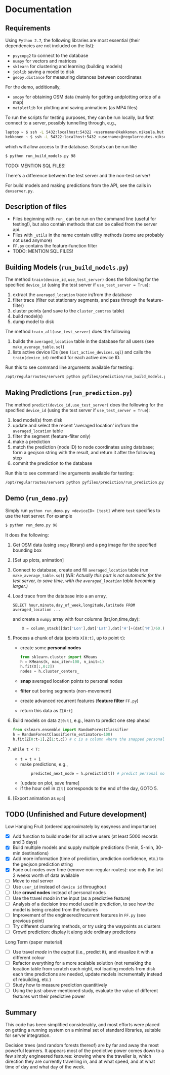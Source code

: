# Documentation

## Requirements

Using `Python 2.7`, the following libraries are most essential (their dependencies are not included on the list):

* `psycopg2` to connect to the database
* `numpy` for vectors and matrices
* `sklearn` for clustering and learning (building models)
* `joblib` saving a model to disk
* `geopy.distance` for measuring distances between coordinates

For the demo, additionally,

* `smopy` for obtaining OSM data (mainly for getting andplotting ontop of a map)
* `matplotlib` for plotting and saving animations (as MP4 files)

To run the scripts for testing purposes, they can be run locally, but first connect to a server, possibly tunnelling through, e.g., 

```sh
laptop ~ $ ssh -L 5432:localhost:54322 <username>@kekkonen.niksula.hut.fi
kekkonen ~ $ ssh -L 54322:localhost:5432 <username>@regularroutes.niksula.hut.fi
```

which will allow access to the database.  Scripts can be run like
```sh
$ python run_build_models.py 98
```

TODO: MENTION SQL FILES!

There's a difference between the test server and the non-test server!

For build models and making predictions from the API, see the calls in `devserver.py`.


## Description of files

* Files beginning with `run_` can be run on the command line (useful for testing!), but also contain methods that can be called from the server api.
* Files with `_utils` in the name contain utility methods (some are probably not used anymore)
* `FF.py` contains the feature-function filter
* TODO: MENTION SQL FILES!

## Building Models (`run_build_models.py`)

The method `train(device_id,use_test_server)` does the following for the specified `device_id` (using the test server if `use_test_server = True`):

1. extract the `averaged_location` trace in/from the database
2. filter trace (filter out stationary segments, and pass through the feature-filter)
3. cluster points (and save to the `cluster_centres` table)
4. build model(s)
5. dump model to disk

The method `train_all(use_test_server)` does the following

1. builds the `averaged_location` table in the database for all users (see `make_average_table.sql`)
2. lists active device IDs (see `list_active_devices.sql`) and calls the `train(device_id)` method for each active device ID.

Run this to see command line arguments available for testing:
```sh
/opt/regularroutes/server$ python pyfiles/prediction/run_build_models.py 
```

## Making Predictions (`run_prediction.py`)

The method `predict(device_id,use_test_server)` does the following for the specified `device_id` (using the test server if `use_test_server = True`):

1. load model(s) from disk
2. update and select the recent 'averaged location' in/from the `averaged_location` table
3. filter the segment (feature-filter only)
4. make a prediction
5. match the prediction (node ID) to node coordinates using database; form a geojson string with the result, and return it after the following step
6. commit the prediction to the database 

Run this to see command line arguments available for testing:
```sh
/opt/regularroutes/server$ python pyfiles/prediction/run_prediction.py 
```

## Demo (`run_demo.py`)

Simply run `python run_demo.py <deviceID> [test]` where `test` specifies to use the test server. For example

```sh
$ python run_demo.py 98
```

It does the following:

1. Get OSM data (using `smopy` library) and a png image for the specified bounding box
2. [Set up plots, animation]
3. Connect to database, create and fill `averaged_location` table (run `make_average_table.sql`)
    *(NB: Actually this part is not automatic for the test server, to save time, with the `averaged_location` table becoming larger.)*
4. Load trace from the database into a an array, 
	```
	SELECT hour,minute,day_of_week,longitude,latitude FROM averaged_location ...

	```

	and create a `numpy` array with four columns (lat,lon,time,day):
	```python
		X = column_stack([dat['Lon'],dat['Lat'],dat['H']+(dat['M']/60.),dat['DoW']])
	```

5. Process a chunk of data (points `X[0:t]`, up to point `t`):
	* create some **personal nodes**

		```python
		from sklearn.cluster import KMeans
		h = KMeans(k, max_iter=100, n_init=1)
		h.fit(X[:,0:2])
		nodes = h.cluster_centers_
		```
    * **snap** averaged location points to personal nodes
	* **filter** out boring segments (non-movement)
	* create advanced recurrent features (**feature filter** `FF.py`)
	* return this data as `Z[0:t]`	

6. Build models on data `Z[0:t]`, e.g., learn to predict one step ahead

	```python
	from sklearn.ensemble import RandomForestClassifier
	h = RandomForestClassifier(n_estimators=100)
    h.fit(Z[0:t-1],Z[1:t,c]) # c is a column where the snapped personal node ID is stored
	```

7. `While t < T:`
    * `t = t + 1`
	* make predictions, e.g.,
	```python
            predicted_next_node = h.predict(Z[t]) # predict personal node, at time `t+1`
	```
	* [update on plot, save frame]
	* if the hour cell in `Z[t]` corresponds to the end of the day, GOTO 5.
8. [Export animation as `mp4`]

## TODO (Unfinished and Future development)

Low Hanging Fruit (ordered approximately by easyness and importance)

- [x] Add function to build model for all active users (at least 5000 records and 3 days)
- [x] Build multiple models and supply multiple predictions (1-min, 5-min, 30-min destinations)
- [x] Add more information (time of prediction, prediction confidence, etc.) to the geojson prediction string
- [x] Fade out nodes over time (remove non-regular routes): use only the last 2 weeks worth of data available
- [ ] Move to real server
- [ ] Use `user_id` instead of `device id` throughout
- [ ] Use **crowd nodes** instead of personal nodes
- [ ] Use the travel *mode* in the input (as a predictive feature)
- [ ] Analysis of a decision tree model used in prediction, to see how the model is being created from the features
- [ ] Improvement of the engineered/recurrent features in `FF.py` (see previous point)
- [ ] Try different clustering methods, or try using the waypoints as clusters
- [ ] Crowd prediction: display it along side ordinary predictions

Long Term (paper material)

- [ ] Use travel *mode* in the _output_ (i.e., predict it), and visualize it with a different colour
- [ ] Refactor everything for a more scalable solution (not remaking the location table from scratch each night, not loading models from disk each time predictions are needed, update models incrementally instead of rebuilding, etc.)
- [ ] Study how to measure prediction quantitively
- [ ] Using the just-above-mentioned study, evaluate the value of different features wrt their predictive power 

## Summary

This code has been simplified considerably, and most efforts were placed on getting a running system on a minimal set of standard libraries, suitable for server integration. 

Decision trees (and random forests thereof) are by far and away the most powerful learners. It appears most of the predictive power comes down to a few simply engineered features: knowing where the traveller is, which direction they are currently travelling in, and at what speed, and at what time of day and what day of the week.
